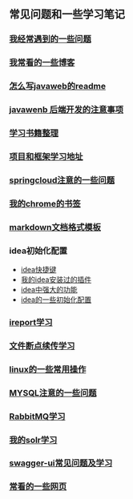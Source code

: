 ## 常见问题和一些学习笔记

### [我经常遇到的一些问题](commom/COMMON_PROBLEMS.md)

### [我常看的一些博客](commom/FREQUENT_SEE_BLOG.md)

### [怎么写javaweb的readme](commom/HOW_TO_WRITE_JAVAWEB_README.md)

### [javawenb 后端开发的注意事项](commom/DEVELOP-WEB-NOTE-README.md)

### [学习书籍整理](commom/LEARNING_BOOK_MANAGE.md)

### [项目和框架学习地址](commom/PROJECT_AND_FRAMEWORK_LEARN_ADDRESS.md)

### [springcloud注意的一些问题](commom/SPRING_CLOUD_NOTE.md)

### [我的chrome的书签](./my-web-bookmark/bookmarks_2018_11_16.html)

### [markdown文档格式模板](commom/MARKDOWN_LEARNING.md)

### idea初始化配置
* [idea快捷键](./idea-init-config/IDEA_SHORTCUT_KEY.md)
* [我的idea安装过的插件](./idea-init-config/IDEA_INSTALLED_PLUG.md)
* [idea中强大的功能](./idea-init-config/IDEA_POWERFULL_FUNCTION.md)
* [idea的一些初始化配置](./idea-init-config/IDEA_INIT_CONFIG.md)

### [ireport学习](./ireport/IREPORT.md)

### [文件断点续传学习](commom/FILE_OPERATE.md)

### [linux的一些常用操作](commom/LINUX_SERVER_OPERATE.md)

### [MYSQL注意的一些问题](commom/MYSQL_NOTE.md)

### [RabbitMQ学习](commom/RABBITMQ_OPERATE.md)

### [我的solr学习](commom/SOLR_LEARN.md)

### [swagger-ui常见问题及学习](commom/SWAGGER-UI-LEARN.md)

### [常看的一些网页](commom/SWAGGER-UI-LEARN.md)
